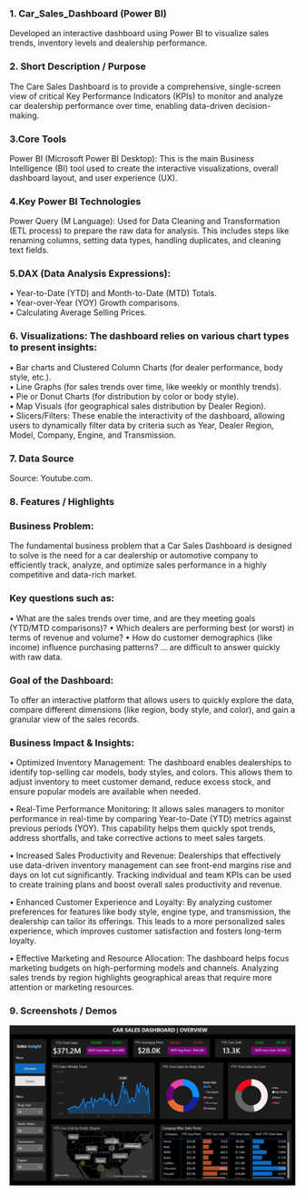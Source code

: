 ### 1. Car_Sales_Dashboard (Power BI)
Developed an interactive dashboard using Power BI to visualize sales trends, inventory levels and dealership performance.

### 2.	Short Description / Purpose

The Care Sales Dashboard is to provide a comprehensive, single-screen view of critical Key Performance Indicators (KPIs) to monitor and analyze car dealership performance over time, enabling data-driven decision-making.

### 3.Core Tools
Power BI (Microsoft Power BI Desktop): This is the main Business Intelligence (BI) tool used to create the interactive visualizations, overall dashboard layout, and user experience (UX).

### 4.Key Power BI Technologies
Power Query (M Language): Used for Data Cleaning and Transformation (ETL process) to prepare the raw data for analysis. This includes steps like renaming columns, setting data types, handling duplicates, and cleaning text fields.

### 5.DAX (Data Analysis Expressions):

• Year-to-Date (YTD) and Month-to-Date (MTD) Totals. <br>
• Year-over-Year (YOY) Growth comparisons. <br>
• Calculating Average Selling Prices. <br>

### 6. Visualizations: The dashboard relies on various chart types to present insights:

• Bar charts and Clustered Column Charts (for dealer performance, body style, etc.). <br>
• Line Graphs (for sales trends over time, like weekly or monthly trends). <br>
• Pie or Donut Charts (for distribution by color or body style). <br>
• Map Visuals (for geographical sales distribution by Dealer Region). <br>
• Slicers/Filters: These enable the interactivity of the dashboard, allowing users to dynamically filter data by criteria such as Year, Dealer Region, Model, Company, Engine, and Transmission.

### 7.	Data Source

Source: Youtube.com.

### 8.	Features / Highlights

### Business Problem:
The fundamental business problem that a Car Sales Dashboard is designed to solve is the need for a car dealership or automotive company to efficiently track, analyze, and optimize sales performance in a highly competitive and data-rich market.

### Key questions such as:
• What are the sales trends over time, and are they meeting goals (YTD/MTD comparisons)?
• Which dealers are performing best (or worst) in terms of revenue and volume?
• How do customer demographics (like income) influence purchasing patterns?
… are difficult to answer quickly with raw data.

### Goal of the Dashboard:
To offer an interactive platform that allows users to quickly explore the data, compare different dimensions (like region, body style, and color), and gain a granular view of the sales records.

### Business Impact & Insights:

• Optimized Inventory Management: The dashboard enables dealerships to identify top-selling car models, body styles, and colors. This allows them to adjust inventory to meet customer demand, reduce excess stock, and ensure popular models are available when needed.

• Real-Time Performance Monitoring: It allows sales managers to monitor performance in real-time by comparing Year-to-Date (YTD) metrics against previous periods (YOY). This capability helps them quickly spot trends, address shortfalls, and take corrective actions to meet sales targets.

• Increased Sales Productivity and Revenue: Dealerships that effectively use data-driven inventory management can see front-end margins rise and days on lot cut significantly. Tracking individual and team KPIs can be used to create training plans and boost overall sales productivity and revenue.

• Enhanced Customer Experience and Loyalty: By analyzing customer preferences for features like body style, engine type, and transmission, the dealership can tailor its offerings. This leads to a more personalized sales experience, which improves customer satisfaction and fosters long-term loyalty.

• Effective Marketing and Resource Allocation: The dashboard helps focus marketing budgets on high-performing models and channels. Analyzing sales trends by region highlights geographical areas that require more attention or marketing resources.

### 9.	Screenshots / Demos

![Dashboard Preview](https://github.com/saheedchy/Car_Sales_Dashboard/blob/main/Car%20Sales%20Dasboard%20Snapshot.png)
